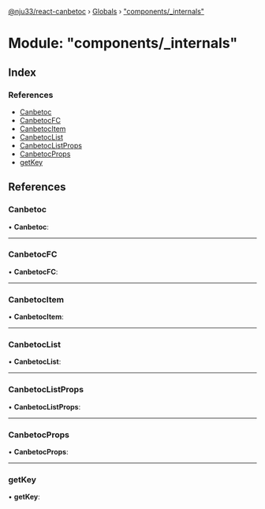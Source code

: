 [@nju33/react-canbetoc](../README.md) › [Globals](../globals.md) › ["components/_internals"](_components__internals_.md)

# Module: "components/_internals"

## Index

### References

* [Canbetoc](_components__internals_.md#canbetoc)
* [CanbetocFC](_components__internals_.md#canbetocfc)
* [CanbetocItem](_components__internals_.md#canbetocitem)
* [CanbetocList](_components__internals_.md#canbetoclist)
* [CanbetocListProps](_components__internals_.md#canbetoclistprops)
* [CanbetocProps](_components__internals_.md#canbetocprops)
* [getKey](_components__internals_.md#getkey)

## References

###  Canbetoc

• **Canbetoc**:

___

###  CanbetocFC

• **CanbetocFC**:

___

###  CanbetocItem

• **CanbetocItem**:

___

###  CanbetocList

• **CanbetocList**:

___

###  CanbetocListProps

• **CanbetocListProps**:

___

###  CanbetocProps

• **CanbetocProps**:

___

###  getKey

• **getKey**:
